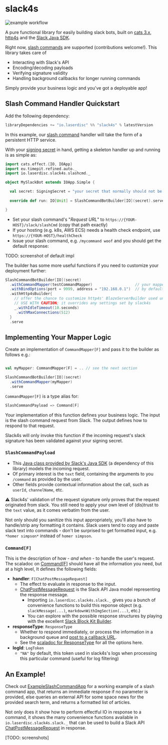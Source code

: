 # slack4s

![example workflow](https://github.com/laserdisc-io/slack4s/actions/workflows/ci.yaml/badge.svg)

A pure functional library for easily building slack bots, built on [cats 3.x](https://typelevel.org/cats/), [http4s](https://http4s.org/) and the [Slack Java SDK](https://github.com/slackapi/java-slack-sdk/).  

Right now, [slash commands](https://api.slack.com/interactivity/slash-commands) are supported (contributions welcome!).   This library takes care of 

* Interacting with Slack's API
* Encoding/decoding payloads
* Verifying signature validity
* Handling background callbacks for longer running commands

Simply provide your business logic and you've got a deployable app!

## Slash Command Handler Quickstart

Add the following dependency:

```sbt
libraryDependencies += "io.laserdisc" %% "slack4s" % latestVersion
```

In this example, our [slash command](https://api.slack.com/interactivity/slash-commands) handler will take the form of a persistent HTTP service.  

With your [signing secret](https://api.slack.com/authentication/verifying-requests-from-slack#about) in hand, getting a skeleton handler up and running is as simple as:

```scala
import cats.effect.{IO, IOApp}
import eu.timepit.refined.auto._
import io.laserdisc.slack4s.slashcmd._

object MySlackBot extends IOApp.Simple {

  val secret: SigningSecret = "your secret that normally should not be hardcoded, right?"  
  
  override def run: IO[Unit] = SlashCommandBotBuilder[IO](secret).serve

}

```

* Set your slash command's "_Request URL_" to `https://{YOUR-HOST}/slack/slashCmd` (copy that path exactly)
* If your hosting (e.g. k8s, AWS ECS) needs a health check endpoint, use `https://{YOUR-HOST}/healthCheck`  
* Issue your slash command, e.g. `/mycommand woof` and you should get the default response:

TODO: screenshot of default impl

The builder has some more useful functions if you need to customize your deployment further:

```scala
SlashCommandBotBuilder[IO](secret)
  .withCommandMapper(testCommandMapper)                   // your mapper impl, see next section
  .withBindOptions(port = 9999, address = "192.168.0.1")  // by default, binds to 0.0.0.0:8080
  .withHttp4sBuilder{                                    
    // offer the chance to customize http4s' BlazeServerBuilder used under the hood 
    // USE WITH CAUTION; it overrides any settings set by slack4s     
    _.withIdleTimeout(10.seconds)
     .withMaxConnections(512)
  }
  .serve
```

## Implementing Your Mapper Logic

Create an implementation of `CommandMapper[F]` and pass it to the builder as follows e.g.:

```scala

val myMapper: CommandMapper[F] = .. // see the next section

SlashCommandBotBuilder[IO](secret)
  .withCommandMapper(myMapper)
  .serve
```

`CommandMapper[F]` is a type alias for: 

```scala
SlashCommandPayload => Command[F]
```

Your implementation of this function defines your business logic.  The input is the slash command request from Slack. The output defines how to respond to that request.

Slack4s will only invoke this function if the incoming request's slack signature has been validated against your signing secret.

### `SlashCommandPayload`
 
* This [Java class provided by Slack's Java SDK](https://github.com/slackapi/java-slack-sdk/blob/main/slack-app-backend/src/main/java/com/slack/api/app_backend/slash_commands/payload/SlashCommandPayload.java) (a dependency of this library) models the incoming request.
* Of primary interest is the `text` field, containing the arguments to you `/command` as provided by the user.
* Other fields provide contextual information about the call, such as `userId`, `channelName`, etc.

:warning: Slack4s' validation of the request signature only proves that the request originated from slack.  You still need to apply your own level of (dis)trust to the `text` value, as it comes verbatim from the user.  

Not only should you sanitize this input appropriately, you'll also have to handle/strip any formatting it contains.  Slack users tend to copy and paste slack text into commands - don't be surprised to get formatted input, e.g. `*homer simpson*` instead of `homer simpson`.

### `Command[F]`    

This is the description of how - _and when_ - to handle the user's request. The scaladoc on [Command[F]](src/main/scala/io/laserdisc/slack4s/slashcmd/Models.scala) should have all the information you need, but at a high level, It defines the following fields:

* **handler**: `F[ChatPostMessageRequest]`  
   * The effect to evaluate in response to the input.
   * [ChatPostMessageRequest](https://github.com/slackapi/java-slack-sdk/blob/main/slack-api-client/src/main/java/com/slack/api/methods/request/chat/ChatPostMessageRequest.java) is the Slack API Java model representing the response message. 
      * Importing `io.laserdisc.slack4s.slack._` gives you a bunch of convenience functions to build this reponse object (e.g. `slackMessage(...)`, `markdownWithImgSection(...)`, etc.)
      * You can explore with the possible response structures by playing with the excellent [Slack Block Kit Builder](https://api.slack.com/tools/block-kit-builder).
* **responseType**: `ResponseType`
   * Whether to respond immediately, or process the information in a background queue and [post to a callback URL](https://api.slack.com/interactivity/slash-commands#responding_to_commands).  
   * See the [scaladoc for ResponseType](src/main/scala/io/laserdisc/slack4s/slashcmd/Models.scala) for all the options here.
* **logId**: `LogToken` 
  * `"NA"` by default, this token used in slack4s's logs when processing this particular command (useful for log filtering)


## An Example!

Check out [ExampleSlashCommandApp](src/test/scala/examples/ExampleSlashCommandApp.scala) for a working example of a slash command app, that returns an immediate response if no parameter is provided, else queries an external API for some space news for the provided search term, and returns a formatted list of articles.

Not only does it show how to perform effectful IO in response to a command, it shows the many convenience functions available in `io.laserdisc.slack4s.slack._` that can be used to build a Slack API [ChatPostMessageRequest](https://github.com/slackapi/java-slack-sdk/blob/main/slack-api-client/src/main/java/com/slack/api/methods/request/chat/ChatPostMessageRequest.java) in response. 

[TODO: screenshots]


